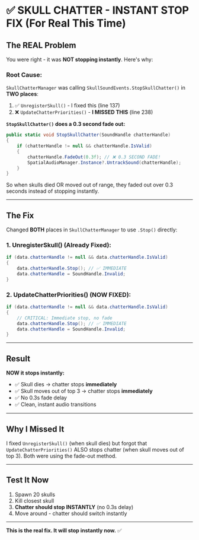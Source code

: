 # ✅ SKULL CHATTER - INSTANT STOP FIX (For Real This Time)

## **The REAL Problem**

You were right - it was **NOT stopping instantly**. Here's why:

### **Root Cause:**
`SkullChatterManager` was calling `SkullSoundEvents.StopSkullChatter()` in **TWO places**:

1. ✅ `UnregisterSkull()` - I fixed this (line 137)
2. ❌ `UpdateChatterPriorities()` - **I MISSED THIS** (line 238)

**`StopSkullChatter()` does a 0.3 second fade out:**
```csharp
public static void StopSkullChatter(SoundHandle chatterHandle)
{
    if (chatterHandle != null && chatterHandle.IsValid)
    {
        chatterHandle.FadeOut(0.3f); // ❌ 0.3 SECOND FADE!
        SpatialAudioManager.Instance?.UntrackSound(chatterHandle);
    }
}
```

So when skulls died OR moved out of range, they faded out over 0.3 seconds instead of stopping instantly.

---

## **The Fix**

Changed **BOTH** places in `SkullChatterManager` to use `.Stop()` directly:

### **1. UnregisterSkull() (Already Fixed):**
```csharp
if (data.chatterHandle != null && data.chatterHandle.IsValid)
{
    data.chatterHandle.Stop(); // ✅ IMMEDIATE
    data.chatterHandle = SoundHandle.Invalid;
}
```

### **2. UpdateChatterPriorities() (NOW FIXED):**
```csharp
if (data.chatterHandle != null && data.chatterHandle.IsValid)
{
    // CRITICAL: Immediate stop, no fade
    data.chatterHandle.Stop(); // ✅ IMMEDIATE
    data.chatterHandle = SoundHandle.Invalid;
}
```

---

## **Result**

**NOW it stops instantly:**
- ✅ Skull dies → chatter stops **immediately**
- ✅ Skull moves out of top 3 → chatter stops **immediately**
- ✅ No 0.3s fade delay
- ✅ Clean, instant audio transitions

---

## **Why I Missed It**

I fixed `UnregisterSkull()` (when skull dies) but forgot that `UpdateChatterPriorities()` ALSO stops chatter (when skull moves out of top 3). Both were using the fade-out method.

---

## **Test It Now**

1. Spawn 20 skulls
2. Kill closest skull
3. **Chatter should stop INSTANTLY** (no 0.3s delay)
4. Move around - chatter should switch instantly

---

**This is the real fix. It will stop instantly now.** ✅
